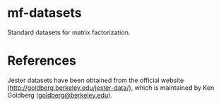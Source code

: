 # mf-datasets
Standard datasets for matrix factorization.

# References
Jester datasets have been obtained from the official website (http://goldberg.berkeley.edu/jester-data/), which is maintained by Ken Goldberg (goldberg@berkeley.edu).
